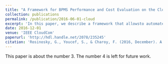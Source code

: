 ```yaml
---
title: "A Framework for BPMS Performance and Cost Evaluation on the Cloud "
collection: publications
permalink: /publication/2016-06-01-cloud
excerpt: 'In this paper, we describe a framework that allowsto automate and repeat business process execution on differentcloud configurations. We present how and why the differentcomponents of the experimentation pipeline -like Ansible,Docker and Jenkins- have been set up, and the kind of resultswe obtained on a large set of configurations from the AWSpublic cloud. It allows us to calculate actual prices regardingthe cost of process execution, in order to compare not onlypure performance but also the economic dimension of processexecution.'
date: 2016-12-01
venue: 'IEEE CloudCom'
paperurl: 'http://hdl.handle.net/2078/235245'
citation: 'Rosinosky, G., Youcef, S., & Charoy, F. (2016, December). A framework for BPMS performance and cost evaluation on the cloud. In 2016 IEEE International Conference on Cloud Computing Technology and Science (CloudCom) (pp. 653-658). IEEE.'
---
```

This paper is about the number 3. The number 4 is left for future work.